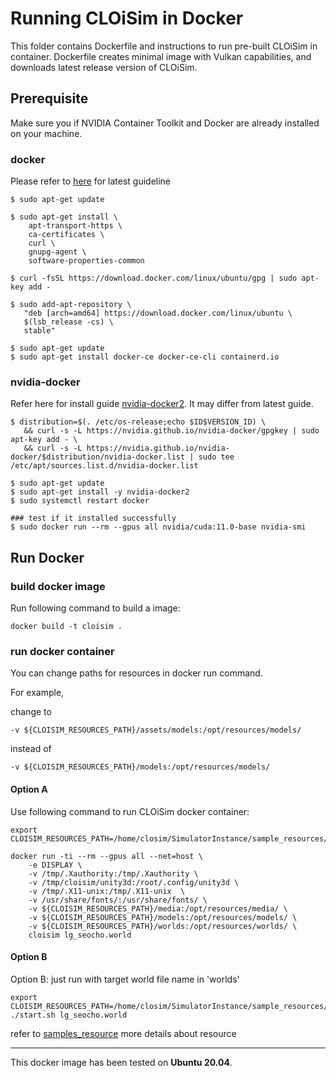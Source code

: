 # Running CLOiSim in Docker

This folder contains Dockerfile and instructions to run pre-built CLOiSim in container.
Dockerfile creates minimal image with Vulkan capabilities, and downloads latest release version of CLOiSim.

## Prerequisite

Make sure you if NVIDIA Container Toolkit and Docker are already installed on your machine.

### docker

Please refer to [here](https://docs.docker.com/engine/install/ubuntu/#install-using-the-repository) for latest guideline

```shell
$ sudo apt-get update

$ sudo apt-get install \
    apt-transport-https \
    ca-certificates \
    curl \
    gnupg-agent \
    software-properties-common

$ curl -fsSL https://download.docker.com/linux/ubuntu/gpg | sudo apt-key add -

$ sudo add-apt-repository \
   "deb [arch=amd64] https://download.docker.com/linux/ubuntu \
   $(lsb_release -cs) \
   stable"

$ sudo apt-get update
$ sudo apt-get install docker-ce docker-ce-cli containerd.io
```

### nvidia-docker

Refer here for install guide [nvidia-docker2](https://docs.nvidia.com/datacenter/cloud-native/container-toolkit/install-guide.html#docker).
It may differ from latest guide.

```shell
$ distribution=$(. /etc/os-release;echo $ID$VERSION_ID) \
   && curl -s -L https://nvidia.github.io/nvidia-docker/gpgkey | sudo apt-key add - \
   && curl -s -L https://nvidia.github.io/nvidia-docker/$distribution/nvidia-docker.list | sudo tee /etc/apt/sources.list.d/nvidia-docker.list

$ sudo apt-get update
$ sudo apt-get install -y nvidia-docker2
$ sudo systemctl restart docker

### test if it installed successfully
$ sudo docker run --rm --gpus all nvidia/cuda:11.0-base nvidia-smi
```

## Run Docker

### build docker image

Run following command to build a image:

```shell
docker build -t cloisim .
```

### run docker container

You can change paths for resources in docker run command.

For example,

change to

```shell
-v ${CLOISIM_RESOURCES_PATH}/assets/models:/opt/resources/models/
```

instead of

```shell
-v ${CLOISIM_RESOURCES_PATH}/models:/opt/resources/models/
```

#### Option A

Use following command to run CLOiSim docker container:

```shell
export CLOISIM_RESOURCES_PATH=/home/closim/SimulatorInstance/sample_resources/

docker run -ti --rm --gpus all --net=host \
    -e DISPLAY \
    -v /tmp/.Xauthority:/tmp/.Xauthority \
    -v /tmp/cloisim/unity3d:/root/.config/unity3d \
    -v /tmp/.X11-unix:/tmp/.X11-unix  \
    -v /usr/share/fonts/:/usr/share/fonts/ \
    -v ${CLOISIM_RESOURCES_PATH}/media:/opt/resources/media/ \
    -v ${CLOISIM_RESOURCES_PATH}/models:/opt/resources/models/ \
    -v ${CLOISIM_RESOURCES_PATH}/worlds:/opt/resources/worlds/ \
    cloisim lg_seocho.world
```

#### Option B

Option B: just run with target world file name in 'worlds'

```shell
export CLOISIM_RESOURCES_PATH=/home/closim/SimulatorInstance/sample_resources/
./start.sh lg_seocho.world
```

refer to [samples_resource](https://github.com/lge-ros2/sample_resources) more details about resource

-------------------------------

This docker image has been tested on __Ubuntu 20.04__.

